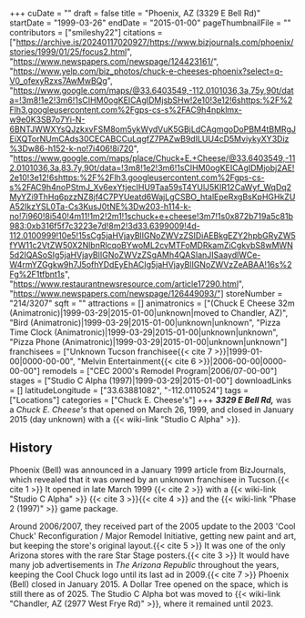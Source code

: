 +++
cuDate = ""
draft = false
title = "Phoenix, AZ (3329 E Bell Rd)"
startDate = "1999-03-26"
endDate = "2015-01-00"
pageThumbnailFile = ""
contributors = ["smileshy22"]
citations = ["https://archive.is/20240117020927/https://www.bizjournals.com/phoenix/stories/1999/01/25/focus2.html", "https://www.newspapers.com/newspage/124423161/", "https://www.yelp.com/biz_photos/chuck-e-cheeses-phoenix?select=q-V0_ofexyRzxs7AwMwBQg", "https://www.google.com/maps/@33.6403549,-112.0101036,3a,75y,90t/data=!3m8!1e2!3m6!1sCIHM0ogKEICAgIDMjsbSHw!2e10!3e12!6shttps:%2F%2Flh3.googleusercontent.com%2Fgps-cs-s%2FAC9h4npklmx-w9e0K3SB7o7Yi-N-6BNTJWWXYsQJzkxvFSM8om5ykWydVuK5GBjLdCAgmgoDoPBM4tBMRgJEiXQTorNUmCAds30CECABCCuLqgfZ7PAZwB9dILUU4cD5MviykyXY3Diz%3Dw86-h152-k-no!7i406!8i720", "https://www.google.com/maps/place/Chuck+E.+Cheese/@33.6403549,-112.0101036,3a,83.7y,90t/data=!3m8!1e2!3m6!1sCIHM0ogKEICAgIDMjobj2AE!2e10!3e12!6shttps:%2F%2Flh3.googleusercontent.com%2Fgps-cs-s%2FAC9h4noPStmJ_Xv6exYtjecIHU9Taa59sT4YUlJ5KlR12CaWyf_WqDq2MyYZi9ThHq6pzzNZ8jf4C7PYUeatd6WajLgCSBO_htalEpeRxgBsKpHGHkZUA52IkzYSL0Ta-Cs3KusJ0tNE%3Dw203-h114-k-no!7i960!8i540!4m11!1m2!2m1!1schuck+e+cheese!3m7!1s0x872b719a5c81b983:0xb316f5f7c3223e7d!8m2!3d33.6399009!4d-112.0100999!10e5!15sCg5jaHVjayBlIGNoZWVzZSIDiAEBkgEZY2hpbGRyZW5fYW11c2VtZW50X2NlbnRlcqoBYwoML2cvMTFoMDRkamZiCgkvbS8wMWN5d2IQASoSIg5jaHVjayBlIGNoZWVzZSgAMh4QASIanJISaaydlWCe-W4rmYZGgkw9h7J5ofhYDdEyEhACIg5jaHVjayBlIGNoZWVzZeABAA!16s%2Fg%2F1tfbnt1s", "https://www.restaurantnewsresource.com/article17290.html", "https://www.newspapers.com/newspage/126449093/"]
storeNumber = "214/3207"
sqft = ""
attractions = []
animatronics = ["(Chuck E Cheese 32m (Animatronic)|1999-03-29|2015-01-00|unknown|moved to Chandler, AZ)", "Bird (Animatronic)|1999-03-29|2015-01-00|unknown|unknown", "Pizza Time Clock (Animatronic)|1999-03-29|2015-01-00|unknown|unknown", "Pizza Phone (Animatronic)|1999-03-29|2015-01-00|unknown|unknown"]
franchisees = ["Unknown Tucson franchisee{{< cite 7 >}}|1999-01-00|0000-00-00", "Melvin Entertainment{{< cite 6 >}}|2006-00-00|0000-00-00"]
remodels = ["CEC 2000's Remodel Program|2006/07-00-00"]
stages = ["Studio C Alpha (1997)|1999-03-29|2015-01-00"]
downloadLinks = []
latitudeLongitude = ["33.63881082", "-112.0110524"]
tags = ["Locations"]
categories = ["Chuck E. Cheese's"]
+++
***3329 E Bell Rd,*** was a *Chuck E. Cheese's* that opened on March 26, 1999, and closed in January 2015 (day unknown) with a {{< wiki-link "Studio C Alpha" >}}. 
## History

Phoenix (Bell) was announced in a January 1999 article from BizJournals, which revealed that it was owned by an unknown franchisee in Tucson.{{< cite 1 >}} It opened in late March 1999 {{< cite 2 >}} with a {{< wiki-link "Studio C Alpha" >}} {{< cite 3 >}}{{< cite 4 >}} and the {{< wiki-link "Phase 2 (1997)" >}} game package. 

Around 2006/2007, they received part of the 2005 update to the 2003 'Cool Chuck' Reconfiguration / Major Remodel Initiative, getting new paint and art, but keeping the store's original layout.{{< cite 5 >}} It was one of the only Arizona stores with the rare Star Stage posters.{{< cite 3 >}} It would have many job advertisements in *The Arizona Republic* throughout the years, keeping the Cool Chuck logo until its last ad in 2009.{{< cite 7 >}} Phoenix (Bell) closed in January 2015. A Dollar Tree opened on the space, which is still there as of 2025. The Studio C Alpha bot was moved to {{< wiki-link "Chandler, AZ (2977 West Frye Rd)" >}}, where it remained until 2023.
